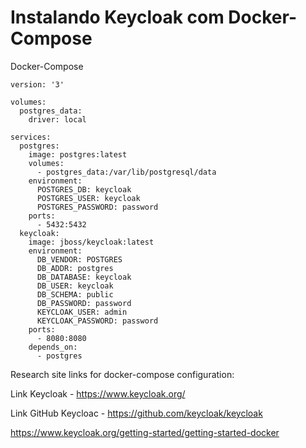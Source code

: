 # Instalando Keycloak com Docker-Compose


Docker-Compose
```
version: '3'

volumes:
  postgres_data:
    driver: local

services:
  postgres:
    image: postgres:latest
    volumes:
      - postgres_data:/var/lib/postgresql/data
    environment:
      POSTGRES_DB: keycloak
      POSTGRES_USER: keycloak
      POSTGRES_PASSWORD: password
    ports:
      - 5432:5432
  keycloak:
    image: jboss/keycloak:latest
    environment:
      DB_VENDOR: POSTGRES
      DB_ADDR: postgres
      DB_DATABASE: keycloak
      DB_USER: keycloak
      DB_SCHEMA: public
      DB_PASSWORD: password
      KEYCLOAK_USER: admin
      KEYCLOAK_PASSWORD: password
    ports:
      - 8080:8080
    depends_on:
      - postgres
``` 

Research site links for docker-compose configuration:

Link Keycloak - https://www.keycloak.org/

Link GitHub Keycloac - https://github.com/keycloak/keycloak

https://www.keycloak.org/getting-started/getting-started-docker


